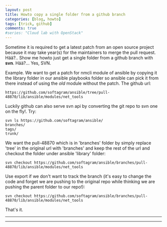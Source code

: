 ```yaml
---
layout: post
title: Howto copy a single folder from a github branch
categories: [blog, howto]
tags: [trick, github]
comments: true
#series: "Cloud lab with OpenStack"
---
```


Sometime it is required to get a latest patch from an open source project because it may take year(s) for the maintainers to merge the pull request. Hää?.. Show me howto just get a single folder from a github branch with **svn**. Hää?... Yes, SVN.

Example. We want to get a patch for nmcli module of ansible by copying it the library folder in our ansible playbooks folder so ansible can pick it from there instead of using the _old_ module without the patch. The github url:

    https://github.com/softagram/ansible/tree/pull-48870/lib/ansible/modules/net_tools

Luckily github can also serve svn api by converting the git repo to svn one on the fly!. Try:

    svn ls https://github.com/softagram/ansible/
    branches/
    tags/
    trunk/

We want the pull-48870 which is in 'branches' folder by simply replace 'tree' in the original url with 'branches' and keep the rest of the url and checkout the folder under ansible 'library' folder:

    svn checkout https://github.com/softagram/ansible/branches/pull-48870/lib/ansible/modules/net_tools

Use export if we don't want to track the branch (it's easy to change the code and forget we are pushing to the original repo while thinking we are pushing the parent folder to our repo!):

    svn checkout https://github.com/softagram/ansible/branches/pull-48870/lib/ansible/modules/net_tools

That's it.

----
****

